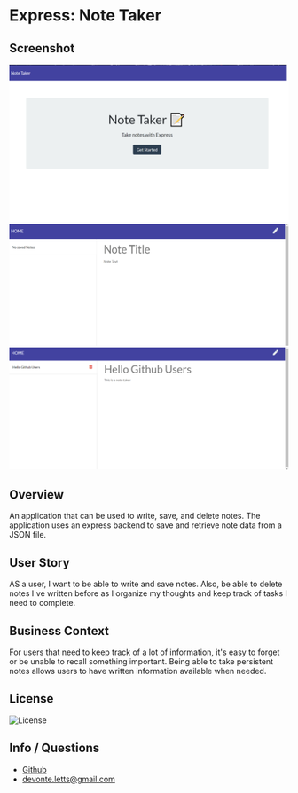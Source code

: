 # Express: Note Taker

## Screenshot

![Screenshot](images/note-screenshot.png)
![Screenshot2](images/note-screenshot2.png)
![Screenshot3](images/note-screenshot3.png)

## Overview

An application that can be used to write, save, and delete notes. The application uses an express backend to save and retrieve note data from a JSON file.

## User Story

AS a user, I want to be able to write and save notes. Also, be able to delete notes I've written before as I organize my thoughts and keep track of tasks I need to complete.

## Business Context

For users that need to keep track of a lot of information, it's easy to forget or be unable to recall something important. Being able to take persistent notes allows users to have written information available when needed.

## License

![License](https://img.shields.io/badge/License-Made%20by%20Duhhvonte-orange)

## Info / Questions

- [Github](https:/github.com/Duhhvonte)
- devonte.letts@gmail.com